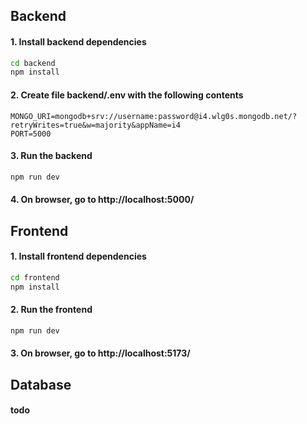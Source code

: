 ## Backend

#### 1. Install backend dependencies
```bash
cd backend
npm install
```

#### 2. Create file backend/.env with the following contents
```
MONGO_URI=mongodb+srv://username:password@i4.wlg0s.mongodb.net/?retryWrites=true&w=majority&appName=i4
PORT=5000
```

#### 3. Run the backend
```bash
npm run dev
```

#### 4. On browser, go to http://localhost:5000/

## Frontend

#### 1. Install frontend dependencies
```bash
cd frontend
npm install
```

#### 2. Run the frontend
```bash
npm run dev
```

#### 3. On browser, go to http://localhost:5173/

## Database

#### todo